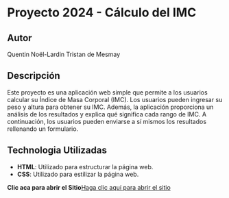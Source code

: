 # Proyecto 2024 - Cálculo del IMC

## Autor
Quentin Noël-Lardin 
Tristan de Mesmay

## Descripción
Este proyecto es una aplicación web simple que permite a los usuarios calcular su Índice de Masa Corporal (IMC). Los usuarios pueden ingresar su peso y altura para obtener su IMC. Además, la aplicación proporciona un análisis de los resultados y explica qué significa cada rango de IMC. A continuación, los usuarios pueden enviarse a sí mismos los resultados rellenando un formulario.

## Technologia Utilizadas
- **HTML**: Utilizado para estructurar la página web.
- **CSS**: Utilizado para estilizar la página web.

**Clic aca para abrir el Sitio**[Haga clic aquí para abrir el sitio](http://localhost:63342/Proyecto2024-NoelLardin-deMesmay/index.html?_ijt=n0uod2l2dj70ip5q2d6sva2sbh&_ij_reload=RELOAD_ON_SAVE)
